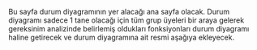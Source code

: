 Bu sayfa durum diyagramının yer alacağı ana sayfa olacak. Durum diyagramı sadece 1 tane olacağı için tüm grup üyeleri bir araya gelerek gereksinim analizinde belirlemiş oldukları fonksiyonları durum diyagramı haline getirecek ve durum diyagramına ait resmi aşağıya ekleyecek.